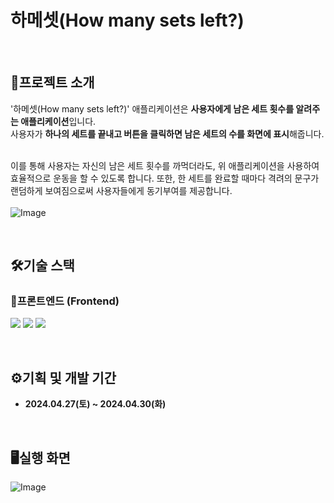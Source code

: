 # 하메셋(How many sets left?)

</br>

## 🧩프로젝트 소개
'하메셋(How many sets left?)' 애플리케이션은 **사용자에게 남은 세트 횟수를 알려주는 애플리케이션**입니다. </br>
사용자가 **하나의 세트를 끝내고 버튼을 클릭하면 남은 세트의 수를 화면에 표시**해줍니다. 

</br> 이를 통해 사용자는 자신의 남은 세트 횟수를 까먹더라도, 위 애플리케이션을 사용하여 효율적으로 운동을 할 수 있도록 합니다. 
또한, 한 세트를 완료할 때마다 격려의 문구가 랜덤하게 보여짐으로써 사용자들에게 동기부여를 제공합니다. 
<br/></br>
![Image](https://github.com/user-attachments/assets/c2dff7b3-284d-4b18-813b-69d4ab8e7280)

</br>

## 🛠️기술 스택
### 🚀프론트엔드 (Frontend)
<p>
  <img src="https://img.shields.io/badge/html5-E34F26?style=for-the-badge&logo=html5&logoColor=white">
  <img src="https://img.shields.io/badge/css-1572B6?style=for-the-badge&logo=css3&logoColor=white">
  <img src="https://img.shields.io/badge/javascript-F7DF1E?style=for-the-badge&logo=javascript&logoColor=black"> 
</p>

</br>

## ⚙️기획 및 개발 기간
* **2024.04.27(토) ~ 2024.04.30(화)**

</br>

## 🖥️실행 화면
![Image](https://github.com/user-attachments/assets/58854f4a-ad5b-4d17-8ec4-efc726cc153c)

</br> 
